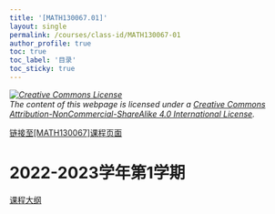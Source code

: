```yaml
---
title: '[MATH130067.01]'
layout: single
permalink: /courses/class-id/MATH130067-01
author_profile: true
toc: true
toc_label: '目录'
toc_sticky: true
---
```


<div class='notice--warning'>
	<p><i><a rel='license' href='http://creativecommons.org/licenses/by-nc-sa/4.0/'><img alt='Creative Commons License' style='border-width:0' src='https://i.creativecommons.org/l/by-nc-sa/4.0/88x31.png' /></a><br /> The content of this webpage is licensed under a <a rel='license' href='http://creativecommons.org/licenses/by-nc-sa/4.0/'>Creative Commons Attribution-NonCommercial-ShareAlike 4.0 International License</a>.</i></p>
</div>

<a href='https://fdu-math.github.io/courses/MATH130067'>链接至[MATH130067]课程页面<a>

# 2022-2023学年第1学期

<a href='../courses/syllabus/MATH130067.01-2022-2023-1 (Encrypted).pdf'>课程大纲</a>